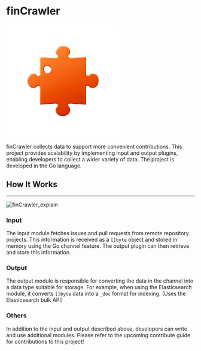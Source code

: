 # finCrawler

<img src="finCrawler.png" width="300">

finCrawler collects data to support more convenient contributions. This project provides scalability by implementing input and output plugins, enabling developers to collect a wider variety of data. The project is developed in the Go language.

## How It Works

----
![finCrawler_explain](https://github.com/finContribution/finCrawler/assets/65060314/2dc662fe-7264-490b-8672-18b458342f81)

### Input

The input module fetches issues and pull requests from remote repository projects. This information is received as a `[]byte` object and stored in memory using the Go channel feature. The output plugin can then retrieve and store this information.

### Output

The output module is responsible for converting the data in the channel into a data type suitable for storage. For example, when using the Elasticsearch module, it converts `[]byte` data into a `_doc` format for indexing. (Uses the Elasticsearch bulk API)

### Others

In addition to the input and output described above, developers can write and use additional modules. Please refer to the upcoming contribute guide for contributions to this project!
